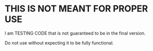 # THIS IS NOT MEANT FOR PROPER USE

I am TESTING CODE that is not guaranteed to be in the final version.

Do not use without expecting it to be fully functional.